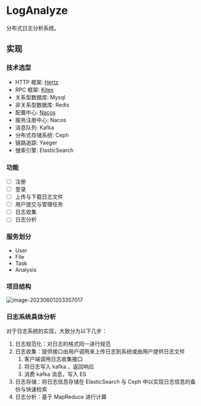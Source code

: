 # LogAnalyze

分布式日志分析系统。

## 实现

### 技术选型

- HTTP 框架: [Hertz](https://www.cloudwego.io/zh/docs/hertz/)
- RPC 框架: [Kitex](https://www.cloudwego.io/zh/docs/kitex/)
- 关系型数据库: Mysql
- 非关系型数据库: Redis
- 配置中心: [Nacos](https://nacos.io/zh-cn/docs/what-is-nacos.html)
- 服务注册中心: Nacos
- 消息队列: Kafka
- 分布式存储系统: Ceph
- 链路追踪: Yaeger
- 搜索引擎: ElasticSearch

### 功能

- [ ] 注册
- [ ] 登录
- [ ] 上传与下载日志文件
- [ ] 用户提交与管理任务
- [ ] 日志收集
- [ ] 日志分析

### 服务划分

- User
- File
- Task
- Analysis

### 项目结构

![image-20230601203357017](C:\Users\86132\AppData\Roaming\Typora\typora-user-images\image-20230601203357017.png)

### 日志系统具体分析

对于日志系统的实现，大致分为以下几步：

1. 日志规范化：对日志的格式同一进行规范
2. 日志收集：提供接口由用户调用来上传日志到系统或由用户提供日志文件
   1. 客户端调用日志收集接口
   2. 将日志写入 kafka ，返回响应
   3. 消费 kafka 消息，写入 ES
3. 日志存储：将日志信息存储在 ElasticSearch 与 Ceph 中以实现日志信息的备份与快速检索
4. 日志分析：基于 MapReduce 进行计算





